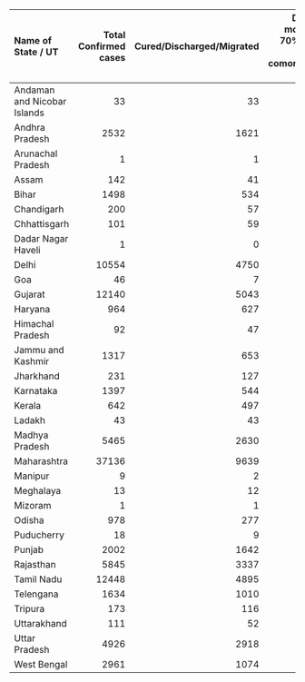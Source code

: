 | Name of State / UT          |   Total Confirmed cases |   Cured/Discharged/Migrated |   Deaths ( more than 70% cases due to comorbidities ) |
|:----------------------------|------------------------:|----------------------------:|------------------------------------------------------:|
| Andaman and Nicobar Islands |                      33 |                          33 |                                                     0 |
| Andhra Pradesh              |                    2532 |                        1621 |                                                    52 |
| Arunachal Pradesh           |                       1 |                           1 |                                                     0 |
| Assam                       |                     142 |                          41 |                                                     4 |
| Bihar                       |                    1498 |                         534 |                                                     9 |
| Chandigarh                  |                     200 |                          57 |                                                     3 |
| Chhattisgarh                |                     101 |                          59 |                                                     0 |
| Dadar Nagar Haveli          |                       1 |                           0 |                                                     0 |
| Delhi                       |                   10554 |                        4750 |                                                   168 |
| Goa                         |                      46 |                           7 |                                                     0 |
| Gujarat                     |                   12140 |                        5043 |                                                   719 |
| Haryana                     |                     964 |                         627 |                                                    14 |
| Himachal Pradesh            |                      92 |                          47 |                                                     3 |
| Jammu and Kashmir           |                    1317 |                         653 |                                                    17 |
| Jharkhand                   |                     231 |                         127 |                                                     3 |
| Karnataka                   |                    1397 |                         544 |                                                    40 |
| Kerala                      |                     642 |                         497 |                                                     4 |
| Ladakh                      |                      43 |                          43 |                                                     0 |
| Madhya Pradesh              |                    5465 |                        2630 |                                                   258 |
| Maharashtra                 |                   37136 |                        9639 |                                                  1325 |
| Manipur                     |                       9 |                           2 |                                                     0 |
| Meghalaya                   |                      13 |                          12 |                                                     1 |
| Mizoram                     |                       1 |                           1 |                                                     0 |
| Odisha                      |                     978 |                         277 |                                                     5 |
| Puducherry                  |                      18 |                           9 |                                                     1 |
| Punjab                      |                    2002 |                        1642 |                                                    38 |
| Rajasthan                   |                    5845 |                        3337 |                                                   143 |
| Tamil Nadu                  |                   12448 |                        4895 |                                                    84 |
| Telengana                   |                    1634 |                        1010 |                                                    38 |
| Tripura                     |                     173 |                         116 |                                                     0 |
| Uttarakhand                 |                     111 |                          52 |                                                     1 |
| Uttar Pradesh               |                    4926 |                        2918 |                                                   123 |
| West Bengal                 |                    2961 |                        1074 |                                                   250 |